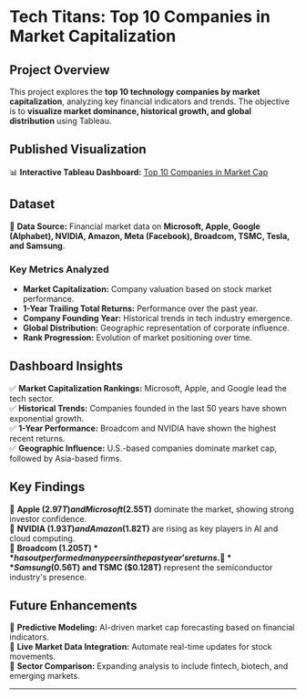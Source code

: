 # Tech Titans: Top 10 Companies in Market Capitalization

## **Project Overview**
This project explores the **top 10 technology companies by market capitalization**, analyzing key financial indicators and trends. The objective is to **visualize market dominance, historical growth, and global distribution** using Tableau.

## **Published Visualization**
📊 **Interactive Tableau Dashboard:** [Top 10 Companies in Market Cap](https://public.tableau.com/app/profile/ramish.fatima/viz/Top10CompaniesinMarketCap/Dashboard1)

## **Dataset**
📂 **Data Source:** Financial market data on **Microsoft, Apple, Google (Alphabet), NVIDIA, Amazon, Meta (Facebook), Broadcom, TSMC, Tesla, and Samsung**.

### **Key Metrics Analyzed**
- **Market Capitalization:** Company valuation based on stock market performance.
- **1-Year Trailing Total Returns:** Performance over the past year.
- **Company Founding Year:** Historical trends in tech industry emergence.
- **Global Distribution:** Geographic representation of corporate influence.
- **Rank Progression:** Evolution of market positioning over time.

## **Dashboard Insights**
✅ **Market Capitalization Rankings:** Microsoft, Apple, and Google lead the tech sector.  
✅ **Historical Trends:** Companies founded in the last 50 years have shown exponential growth.  
✅ **1-Year Performance:** Broadcom and NVIDIA have shown the highest recent returns.  
✅ **Geographic Influence:** U.S.-based companies dominate market cap, followed by Asia-based firms.

## **Key Findings**
📌 **Apple ($2.97T) and Microsoft ($2.55T)** dominate the market, showing strong investor confidence.  
📌 **NVIDIA ($1.93T) and Amazon ($1.82T)** are rising as key players in AI and cloud computing.  
📌 **Broadcom ($1.205T)** has outperformed many peers in the past year’s returns.  
📌 **Samsung ($0.56T) and TSMC ($0.128T)** represent the semiconductor industry's presence.  

## **Future Enhancements**
🔹 **Predictive Modeling:** AI-driven market cap forecasting based on financial indicators.  
🔹 **Live Market Data Integration:** Automate real-time updates for stock movements.  
🔹 **Sector Comparison:** Expanding analysis to include fintech, biotech, and emerging markets.  

---

